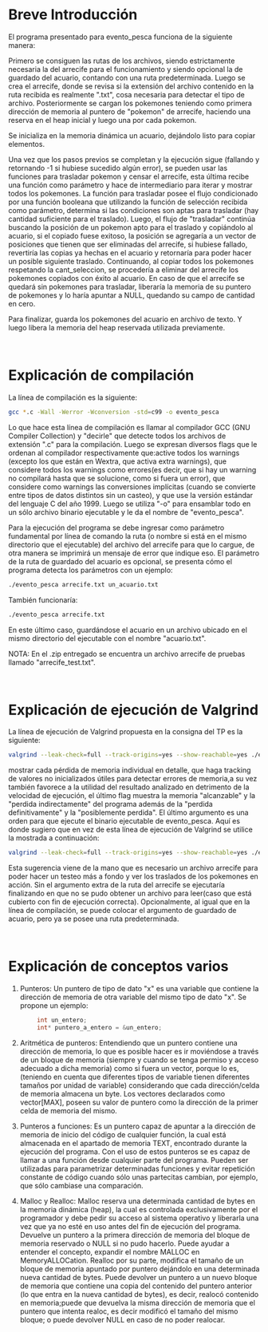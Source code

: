 # Breve Introducción

El programa presentado para evento_pesca funciona de la siguiente manera:

Primero se consiguen las rutas de los archivos, siendo estrictamente necesaria la del arrecife para el funcionamiento y siendo opcional la de guardado del acuario, contando con una ruta predeterminada. 
Luego se crea el arrecife, donde se revisa si la extensión del archivo contenido en la ruta recibida es realmente ".txt", cosa necesaria para detectar el tipo de archivo. Posteriormente se cargan los pokemones teniendo como primera dirección de memoria al puntero de "pokemon" de arrecife, haciendo una reserva en el heap inicial y luego una por cada pokemon. 

Se inicializa en la memoria dinámica un acuario, dejándolo listo para copiar elementos. 

Una vez que los pasos previos se completan y la ejecución sigue (fallando y retornando -1 si hubiese sucedido algún error), se pueden usar las funciones para trasladar pokemon y censar el arrecife, esta última recibe una función como parámetro y hace de intermediario para iterar y mostrar todos los pokemones. La función para trasladar posee el flujo condicionado por una función booleana que utilizando la función de selección recibida como parámetro, determina si las condiciones son aptas para trasladar (hay cantidad suficiente para el traslado). Luego, el flujo de "trasladar" continúa buscando la posición de un pokemon apto para el traslado y copiándolo al acuario, si el copiado fuese exitoso, la posición se agregaría a un vector de posiciones que tienen que ser eliminadas del arrecife, si hubiese fallado, revertiría las copias ya hechas en el acuario y retornaría para poder hacer un posible siguiente traslado. Continuando, al copiar todos los pokemones respetando la cant_seleccion, se procedería a eliminar del arrecife los pokemones copiados con éxito al acuario. En caso de que el arrecife se quedará sin pokemones para trasladar, liberaría la memoria de su puntero de pokemones y lo haría apuntar a NULL, quedando su campo de cantidad en cero. 

Para finalizar, guarda los pokemones del acuario en archivo de texto. Y luego libera la memoria del heap reservada utilizada previamente.

<br>

# Explicación de compilación


La línea de compilación es la siguiente:

```bash
gcc *.c -Wall -Werror -Wconversion -std=c99 -o evento_pesca
```

Lo que hace esta línea de compilación es llamar al compilador GCC (GNU Compiler Collection) y "decirle" que detecte todos los archivos de extensión ".c" para la compilación. Luego se expresan diversos flags que le ordenan al compilador respectivamente que:active todos los warnings (excepto los que están en Wextra, que activa extra warnings), que considere todos los warnings como errores(es decir, que si hay un warning no compilará hasta que se solucione, como si fuera un error), que considere como warnings las conversiones implícitas (cuando se convierte entre tipos de datos distintos sin un casteo), y que use la versión estándar del lenguaje C del año 1999. Luego se utiliza "-o" para ensamblar todo en un sólo archivo binario ejecutable y le da el nombre de "evento_pesca".

Para la ejecución del programa se debe ingresar como parámetro fundamental por línea de comando la ruta (o nombre si está en el mismo directorio que el ejecutable) del archivo del arrecife para que lo cargue, de otra manera se imprimirá un mensaje de error que indique eso. El parámetro de la ruta de guardado del acuario es opcional, se presenta cómo el programa detecta los parámetros con un ejemplo:

```bash
./evento_pesca arrecife.txt un_acuario.txt
```
También funcionaría:

```bash
./evento_pesca arrecife.txt
```

En este último caso, guardándose el acuario en un archivo ubicado en el mismo directorio del ejecutable con el nombre "acuario.txt".

NOTA: En el .zip entregado se encuentra un archivo arrecife de pruebas llamado "arrecife_test.txt".


<br>

# Explicación de ejecución de Valgrind

La línea de ejecución de Valgrind propuesta en la consigna del TP es la siguiente:

```bash
valgrind --leak-check=full --track-origins=yes --show-reachable=yes ./evento_pesca
```

mostrar cada pérdida de memoria individual en detalle, que haga tracking de valores no inicializados útiles para detectar errores de memoria,a su vez también favorece a la utilidad del resultado analizado en detrimento de la velocidad de ejecución, el último flag muestra la memoria "alcanzable" y la "perdida indirectamente" del programa además de la "perdida definitivamente" y la "posiblemente perdida". El último argumento es una orden para que ejecute el binario ejecutable de evento_pesca. Aquí es donde sugiero que en vez de esta línea de ejecución de Valgrind se utilice la mostrada a continuación:

```bash
valgrind --leak-check=full --track-origins=yes --show-reachable=yes ./evento_pesca un_arrecife.txt
```
					
Esta sugerencia viene de la mano que es necesario un archivo arrecife para poder hacer un testeo más a fondo y ver los traslados de los pokemones en acción. Sin el argumento extra de la ruta del arrecife se ejecutaría finalizando en que no se pudo obtener un archivo para leer(caso que está cubierto con fin de ejecución correcta). Opcionalmente, al igual que en la línea de compilación, se puede colocar el argumento de guardado de acuario, pero ya se posee una ruta predeterminada.

<br>

# Explicación de conceptos varios

1. Punteros: Un puntero de tipo de dato "x" es una variable que contiene la dirección de memoria de otra variable del mismo tipo de dato "x". Se propone un ejemplo:

```c
		int un_entero;
		int* puntero_a_entero = &un_entero;
```
												
2. Aritmética de punteros: Entendiendo que un puntero contiene una dirección de memoria, lo que es posible hacer es ir moviéndose a través de un bloque de memoria (siempre y cuando se tenga permiso y acceso adecuado a dicha memoria) como si fuera un vector, porque lo es, (teniendo en cuenta que diferentes tipos de variable tienen diferentes tamaños por unidad de variable) considerando que cada dirección/celda de memoria almacena un byte. Los vectores declarados como vector[MAX], poseen su valor de puntero como la dirección de la primer celda de memoria del mismo.
                

 3. Punteros a funciones: Es un puntero capaz de apuntar a la dirección de memoria de inicio del código de cualquier función, la cual está almacenada en el apartado de memoria TEXT, encontrado durante la ejecución del programa. Con el uso de estos punteros se es capaz de llamar a una función desde cualquier parte del programa. Pueden ser utilizadas para parametrizar determinadas funciones y evitar repetición constante de código cuando sólo unas partecitas cambian, por ejemplo, que sólo cambiase una comparación.
                

 4. Malloc y Realloc: Malloc reserva una determinada cantidad de bytes en la memoria dinámica (heap), la cual es controlada exclusivamente por el programador y debe pedir su acceso al sistema operativo y liberarla una vez que ya no esté en uso antes del fin de ejecución del programa. Devuelve un puntero a la primera dirección de memoria del bloque de memoria reservado o NULL si no pudo hacerlo. Puede ayudar a entender el concepto, expandir el nombre MALLOC en MemoryALLOCation. Realloc por su parte, modifica el tamaño de un bloque de memoria apuntado por puntero dejándolo en una determinada nueva cantidad de bytes. Puede devolver un puntero a un nuevo bloque de memoria que contiene una copia del contenido del puntero anterior (lo que entra en la nueva cantidad de bytes), es decir, realocó contenido en memoria;puede que devuelva la misma dirección de memoria que el puntero que intenta realoc, es decir modificó el tamaño del mismo bloque; o puede devolver NULL en caso de no poder realocar.